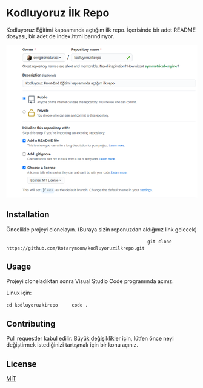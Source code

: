 # Kodluyoruz İlk Repo
Kodluyoruz Eğitimi kapsamında açtığım ilk repo.  İçerisinde bir adet README dosyası, bir adet de index.html barındırıyor.

![Kodluyoruz foto](github.png)

## Installation

Öncelikle projeyi clonelayın. (Buraya sizin reponuzdan aldığınız link gelecek)

`                                                   `
` git clone https://github.com/Rotarymoon/kodluyoruzilkrepo.git`
`                                                   `

## Usage

Projeyi cloneladıktan sonra Visual Studio Code programında açınız.

Linux için:

`cd kodluyoruzkirepo`
`    `
`code .`

## Contributing
Pull requestler kabul edilir. Büyük değişiklikler için, lütfen önce neyi değiştirmek istediğinizi tartışmak için bir konu açınız.

## License
[MİT](https://choosealicense.com/licenses/mit/)